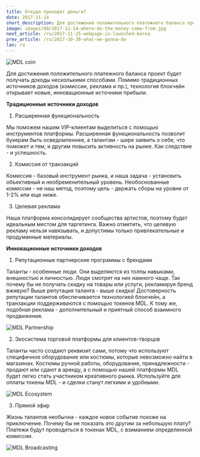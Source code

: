 ```yaml
---
title: Откуда приходят деньги?
date: 2017-11-14
short_description: Для достижения положительного платежного баланса проект будет получать доходы несколькими способами.
image: images/80/2017-11-14-where-do-the-money-come-from.jpg
next_article: /ru/2017-11-25-webpage-is-launched-korea
prev_article: /ru/2017-10-30-what-we-gonna-do
lan: ru
---
```


![MDL coin](https://gateway.ipfs.io/ipfs/QmVHZDTzBb96QgMsCqSEzxuwzyYX4BfNa5M7kxTYWvQC8u/coin.png)

Для достижения положительного платежного баланса проект будет получать доходы несколькими способами. Помимо традиционных источников доходов (комиссии, реклама и пр.), технология блокчейн открывает новые, инновационные источники прибыли.

**Традиционные источники доходов**

1. Расширенная функциональность

Мы поможем нашим VIP-клиентам выделиться с помощью инструментов платформы. Расширенная функциональность позволит букерам быть осведомленнее, а талантам - шире заявить о себе, что поможет и тем, и другим повысить активность на рынке. Как следствие - и успешность.

2. Комиссия от транзакций

Комиссия - базовый инструмент рынка, и наша задача -  установить объективный и необременительный уровень. Необоснованные комиссии - не наш метод, поэтому цель - держать сборы на уровне от 1-2% или еще ниже.

3. Целевая реклама

Наша платформа консолидирует сообщества артистов, поэтому будет идеальным местом для таргетинга. Важно отметить, что целевую рекламу нельзя навязывать, и допустимы только привлекательные и продуманные материалы.

**Инновационные источники доходов**

1. Репутационные партнерские программы с брендами

Таланты - особенные люди. Они выделяются из толпы навыками, внешностью и личностью. Люди смотрят на них намного чаще. Так почему бы не получать скидку на товары или услуги, рекламируя бренд вживую? Выше репутация таланта - выше скидка! Достоверность репутации талантов обеспечивается технологией блокчейн, а транзакции поддерживаются с помощью токенов MDL. К тому же, подобная реклама - дополнительный и приятный способ взаимного продвижения.

![MDL Partnership](https://gateway.ipfs.io/ipfs/QmXYFsWZ6xD8x1JoHW4XTisgURXJbtTd2XrM2n2UNPkWHb/partnership.jpg)

2. Экосистема торговой платформы для клиентов-творцов

Таланты часто создают реквизит сами, потому что используют специфичное оборудование или костюмы, которые невозможно найти в магазинах. Костюмы ручной работы, оборудование, принадлежности - продают или сдают в аренду, а с помощью нашей платформы MDL будет легко стать участником креативного рынка. Используйте для оплаты токены MDL - и сделки станут легкими и удобными.

![MDL Ecosystem](https://gateway.ipfs.io/ipfs/QmYkMaUN76r9uwsDbBTPXEjKcQ2tD5MjqK8utdbzQSrdy2/ecosystem.jpg)

3. Прямой эфир

Жизнь талантов необычна - каждое новое событие похоже на приключение. Почему бы не показать это другим за небольшую плату? Платежи будут проводиться в токенах MDL, с взиманием определенной комиссии.

![MDL Broadcasting](https://gateway.ipfs.io/ipfs/QmaQKVcmPzuJ7GU1o7hvQ267q2iNEc2AcTgzgXqbur8dDk/broadcasting.jpg)
